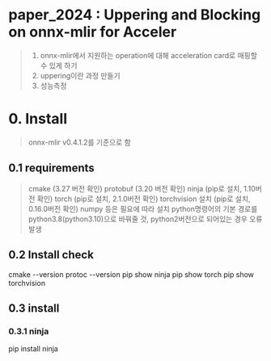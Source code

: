 # paper_2024 : Uppering and Blocking on onnx-mlir for Acceler

> 1. onnx-mlir에서 지원하는 operation에 대해 acceleration card로 매핑할 수 있게 하기
> 2. uppering이란 과정 만들기
> 3. 성능측정

# 0. Install
> onnx-mlir v0.4.1.2를 기준으로 함

## 0.1 requirements
> cmake (3.27 버전 확인)
> protobuf (3.20 버전 확인)
> ninja (pip로 설치, 1.10버전 확인)
> torch (pip로 설치, 2.1.0버전 확인)
> torchvision 설치 (pip로 설치, 0.16.0버전 확인)
> numpy 등은 필요에 따라 설치
> python명령어의 기본 경로를 python3.8(python3.10)으로 바꿔줄 것, python2버전으로 되어있는 경우 오류 발생

## 0.2 Install check
cmake --version
protoc --version
pip show ninja
pip show torch
pip show torchvision

## 0.3 install

### 0.3.1 ninja
pip install ninja

